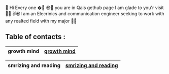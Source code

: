  🙌 Hi Every one �🤳
😎👀 you are in Qais gethub page I am glade to you'r visit 🐱‍💻
✌😎I am an Elecrinics and communication engineer seeking to work with any realted field with my major 🐱‍🚀




  ## Table of contacts :






| growth mind              |[growth mind](https://qaisalshorman.github.io/Read-Me/growth-mind)|
|--------------------------|------------------------------------------------------------------|
 
 
 

| smrizing and reading    |[smrizing and reading ](https://qaisalshorman.github.io/Read-Me/reading%20note)|
|-------------------------|-------------------------------------------------------------------------------|

